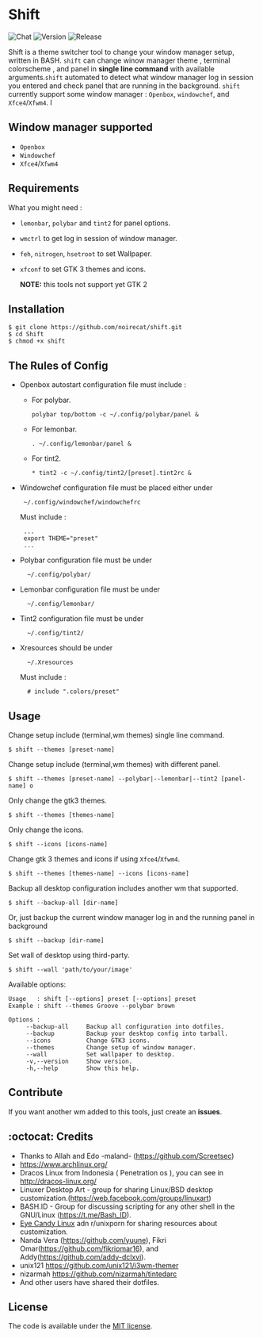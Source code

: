 # Shift

![Chat](https://img.shields.io/badge/Chat-telegram-blue.svg)
![Version](https://img.shields.io/badge/Version-1.0-brightgreen.svg)
![Release](https://img.shields.io/badge/Released-stable-red.svg)

Shift is a theme switcher tool to change your window manager setup, written in BASH. `shift` can change winow manager theme
, terminal colorscheme , and panel in **single line command** with available arguments.`shift` automated to detect what window manager log in session you entered and check panel that are running in the background. `shift` currently support
some window manager : `Openbox`, `windowchef`, and `Xfce4`/`Xfwm4`. I



## Window manager supported

- `Openbox`
- `Windowchef`
- `Xfce4`/`Xfwm4`

## Requirements

What you might need :
* `lemonbar`, `polybar` and `tint2` for panel options.
* `wmctrl` to get log in session of window manager.
* `feh`, `nitrogen`, `hsetroot` to set Wallpaper.
* `xfconf` to set GTK 3 themes and icons. 
   
  **NOTE:** this tools not support yet GTK 2

## Installation

    $ git clone https://github.com/noirecat/shift.git
    $ cd Shift
    $ chmod +x shift

## The Rules of Config

*  Openbox autostart configuration file must include :

   * For polybar.
   
         polybar top/bottom -c ~/.config/polybar/panel &
         
   * For lemonbar.
   
         . ~/.config/lemonbar/panel &

   * For tint2.
   
         * tint2 -c ~/.config/tint2/[preset].tint2rc &

*  Windowchef configuration file must be placed either under

        ~/.config/windowchef/windowchefrc  
   
   Must include :
        
        ...
        export THEME="preset"
        ...

* Polybar configuration file must be under

        ~/.config/polybar/

* Lemonbar configuration file must be under

        ~/.config/lemonbar/
        
* Tint2 configuration file must be under

        ~/.config/tint2/

* Xresources should be under

        ~/.Xresources 
      
  Must include :
  
        # include ".colors/preset"

## Usage

Change setup include (terminal,wm themes) single line command.

    $ shift --themes [preset-name]
    
Change setup include (terminal,wm themes) with different panel.

    $ shift --themes [preset-name] --polybar|--lemonbar|--tint2 [panel-name] o

Only change the gtk3 themes.
   
    $ shift --themes [themes-name]

Only change the icons.

    $ shift --icons [icons-name]

Change gtk 3 themes and icons if using `Xfce4`/`Xfwm4`.
 
    $ shift --themes [themes-name] --icons [icons-name]

Backup all desktop configuration includes another wm that supported.
  
    $ shift --backup-all [dir-name]

Or, just backup the current window manager log in and the running panel in background

    $ shift --backup [dir-name]
    
Set wall of desktop using third-party.

    $ shift --wall 'path/to/your/image'
    
Available options:

    Usage   : shift [--options] preset [--options] preset
    Example : shift --themes Groove --polybar brown

    Options :
         --backup-all     Backup all configuration into dotfiles.
         --backup         Backup your desktop config into tarball.
         --icons          Change GTK3 icons.
         --themes         Change setup of window manager.
         --wall           Set wallpaper to desktop.
         -v,--version     Show version.
         -h,--help        Show this help.
         

## Contribute

If you want another wm added to this tools, just create an **issues**.

## :octocat: Credits
- Thanks to Allah and Edo -maland- (https://github.com/Screetsec)
- https://www.archlinux.org/
- Dracos Linux from Indonesia ( Penetration os ), you can see in http://dracos-linux.org/
- Linuxer Desktop Art - group for sharing Linux/BSD desktop customization.(https://web.facebook.com/groups/linuxart)
- BASH.ID - Group for discussing scripting for any other shell in the GNU/Linux (https://t.me/Bash_ID).
- [Eye Candy Linux](https://plus.google.com/communities/104794997718869399105) adn r/unixporn for sharing resources about customization.
- Nanda Vera (https://github.com/yuune), Fikri Omar(https://github.com/fikriomar16), and Addy(https://github.com/addy-dclxvi).
- unix121 https://github.com/unix121/i3wm-themer
- nizarmah https://github.com/nizarmah/tintedarc
- And other users have shared their dotfiles.

## License

The code is available under the [MIT license](LICENSE).
